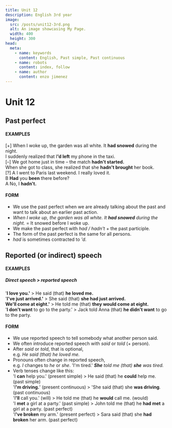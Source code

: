 ```yaml
---
title: Unit 12
description: English 3rd year
image:
  src: /posts/unit12-3rd.png
  alt: An image showcasing My Page.
  width: 400
  height: 300
head:
  meta:
    - name: keywords
      content: English, Past simple, Past continuous
    - name: robots
      content: index, follow
    - name: author
      content: enzo jimenez
---
```


# Unit 12

## Past perfect

#### EXAMPLES 
\[+\] When I woke up, the garden was all white. It **had snowed** during the night.  
    I suddenly realized that I<strong>'d left</strong> my phone in the taxi.  
\[–\] We got home just in time – the match **hadn't started.**  
    When she got to class, she realized that she **hadn't brought** her book.  
\[?\] A I went to Paris last weekend. I really loved it.  
    B **Had** you **been** there before?  
    A No, I **hadn't.**

#### FORM
- We use the past perfect when we are already talking about the past and want to talk about an earlier past action.
- _When I woke up, the garden was all white. It **had snowed** during the night._ = It snowed before I woke up.
- We make the past perfect with _had / hadn't_ + the past participle.
- The form of the past perfect is the same for all persons.
- _had_ is sometimes contracted to _'d._

## Reported (or indirect) speech

#### EXAMPLES

##### Direct speech > reported speech
'**I love you.'** > He said (that) **he loved me.**  
'**I've just arrived.'** > She said (that) **she had just arrived.**  
**We'll come at eight.'** > He told me (that) **they would come at eight.**  
'**I don't want** to go to the party.' > Jack told Anna (that) **he didn't want** to go to the party.

#### FORM
- We use reported speech to tell somebody what another person said.
- We often introduce reported speech with _said_ or _told_ (+ person).
- After _said_ or _told_, that is optional,  
e.g. _He said (that) he loved me._
- Pronouns often change in reported speech,  
e.g. _I_ changes to _he_ or _she_.
'I'm tired.' _**She** told me (that) **she** was tired._        
- Verb tenses change like this:  
'I **can** help you.' (present simple) > He said (that) he **could** help me. (past simple)  
'I<strong>'m driving.</strong>' (present continuous) > 'She said (that) she **was driving**. (past continuous)  
'I<strong>'ll</strong> call you.' (will) > He told me (that) he **would** call me. (would)  
'I **met** a girl at a party.' (past simple) > John told me (that) he **had met** a girl at a party. (past perfect)  
'I<strong>'ve broken</strong> my arm.' (present perfect) > Sara said (that) she **had broken** her arm. (past perfect)